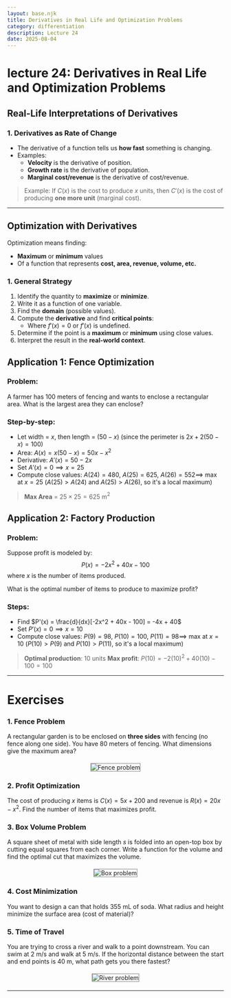 ```yaml
---
layout: base.njk
title: Derivatives in Real Life and Optimization Problems
category: differentiation
description: Lecture 24
date: 2025-08-04
---
```


# lecture 24: Derivatives in Real Life and Optimization Problems

## Real-Life Interpretations of Derivatives

### 1. Derivatives as Rate of Change

- The derivative of a function tells us **how fast** something is changing.
- Examples:
  - **Velocity** is the derivative of position.
  - **Growth rate** is the derivative of population.
  - **Marginal cost/revenue** is the derivative of cost/revenue.

> Example: If $C(x)$ is the cost to produce $x$ units, then $C'(x)$ is the cost of producing **one more unit** (marginal cost).

---

## Optimization with Derivatives

Optimization means finding:
- **Maximum** or **minimum** values
- Of a function that represents **cost, area, revenue, volume, etc.**

### 1. General Strategy

1. Identify the quantity to **maximize** or **minimize**.
2. Write it as a function of one variable.
3. Find the **domain** (possible values).
4. Compute the **derivative** and find **critical points**:
   - Where $f'(x) = 0$ or $f'(x)$ is undefined.
5. Determine if the point is a **maximum** or **minimum** using close values.
6. Interpret the result in the **real-world context**.



## Application 1: Fence Optimization

### Problem:
A farmer has 100 meters of fencing and wants to enclose a rectangular area. What is the largest area they can enclose?

### Step-by-step:
- Let width = $x$, then length = $(50 - x)$ (since the perimeter is $2x + 2(50 - x) = 100$)
- Area: $A(x) = x(50 - x) = 50x - x^2$
- Derivative: $A'(x) = 50 - 2x$
- Set $A'(x) = 0 \implies x = 25$
- Compute close values: $A(24) = 480$, $A(25) = 625$, $A(26) = 552 \implies$ max at $x = 25$
    ($A(25) > A(24)$ and $A(25) > A(26)$, so it's a local maximum)

> **Max Area** = $25 \times 25 = 625$ m$^2$


## Application 2: Factory Production

### Problem:
Suppose profit is modeled by: 
$$P(x) = -2x^2 + 40x - 100$$
where $x$ is the number of items produced.

What is the optimal number of items to produce to maximize profit?

### Steps:
- Find $P'(x) = \frac{d}{dx}[-2x^2 + 40x - 100] = -4x + 40$
- Set $P'(x) = 0 \implies x = 10$
- Compute close values: $P(9) = 98$, $P(10) = 100$, $P(11) = 98 \implies$ max at $x = 10$
    ($P(10) > P(9)$ and $P(10) > P(11)$, so it's a local maximum)

> **Optimal production**: 10 units
> **Max profit**: $P(10) = -2(10)^2 + 40(10) - 100 = 100$

---

# Exercises

### 1. Fence Problem
A rectangular garden is to be enclosed on **three sides** with fencing (no fence along one side). You have 80 meters of fencing. What dimensions give the maximum area?

<div style="text-align: center; margin: 20px 0;">
    <img src="/images/23-garden.png" alt="Fence problem" style="max-width: 40%; height: auto; border: 1px solid gray;">
</div>

### 2. Profit Optimization
The cost of producing $x$ items is $C(x) = 5x + 200$ and revenue is $R(x) = 20x - x^2$. Find the number of items that maximizes profit.

### 3. Box Volume Problem
A square sheet of metal with side length $s$ is folded into an open-top box by cutting equal squares from each corner. Write a function for the volume and find the optimal cut that maximizes the volume.

<div style="text-align: center; margin: 20px 0;">
    <img src="/images/23-box.png" alt="Box problem" style="max-width: 40%; height: auto; border: 1px solid gray;">
</div>

### 4. Cost Minimization
You want to design a can that holds 355 mL of soda. What radius and height minimize the surface area (cost of material)?

### 5. Time of Travel
You are trying to cross a river and walk to a point downstream. You can swim at 2 m/s and walk at 5 m/s. If the horizontal distance between the start and end points is 40 m, what path gets you there fastest?

<div style="text-align: center; margin: 20px 0;">
    <img src="/images/23-river.png" alt="River problem" style="max-width: 50%; height: auto; border: 1px solid gray;">
</div>

---
